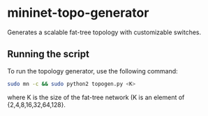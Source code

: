 # mininet-topo-generator
Generates a scalable fat-tree topology with customizable switches.

## Running the script
To run the topology generator, use the following command:
```bash
sudo mn -c && sudo python2 topogen.py <K>
```
where K is the size of the fat-tree network (K is an element of \{2,4,8,16,32,64,128\}.
